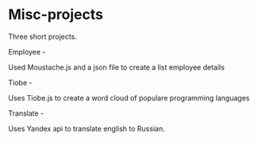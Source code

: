 # Misc-projects
Three short projects. 

Employee - 

Used Moustache.js and a json file to create a list employee details

Tiobe - 

Uses Tiobe.js to create a word cloud of populare programming languages

Translate - 

Uses Yandex api to translate english to Russian. 

